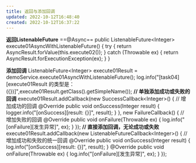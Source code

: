 ```yaml
---
title: 返回与添加回调
updated: 2022-10-12T16:48:40
created: 2022-10-12T16:37:22
---
```


**返回ListenableFuture**
==@Async==
public ListenableFuture\<Integer\> execute01AsyncWithListenableFuture() {
try {
return AsyncResult.forValue(this.execute02());
} catch (Throwable ex) {
return AsyncResult.forExecutionException(ex);
}
}

**添加回调**
ListenableFuture\<Integer\> execute01Result = demoService.execute01AsyncWithListenableFuture();
log.info("\[task04\]\[execute01Result 的类型是：({})\]",execute01Result.getClass().getSimpleName());
**// 单独添加成功或失败的回调**
execute01Result.addCallback(new SuccessCallback\<Integer\>() { // 增加成功的回调
@Override
public void onSuccess(Integer result) {
logger.info("\[onSuccess\]\[result: {}\]", result);
}
}, new FailureCallback() { // 增加失败的回调
@Override
public void onFailure(Throwable ex) {
log.info("\[onFailure\]\[发生异常\]", ex);
}
});
**// 直接添加回调，无论成功或失败**
execute01Result.addCallback(new ListenableFutureCallback\<Integer\>() { // 增加成功和失败的统一回调
@Override
public void onSuccess(Integer result) {
log.info("\[onSuccess\]\[result: {}\]", result);
}
@Override
public void onFailure(Throwable ex) {
log.info("\[onFailure\]\[发生异常\]", ex);
}
});

